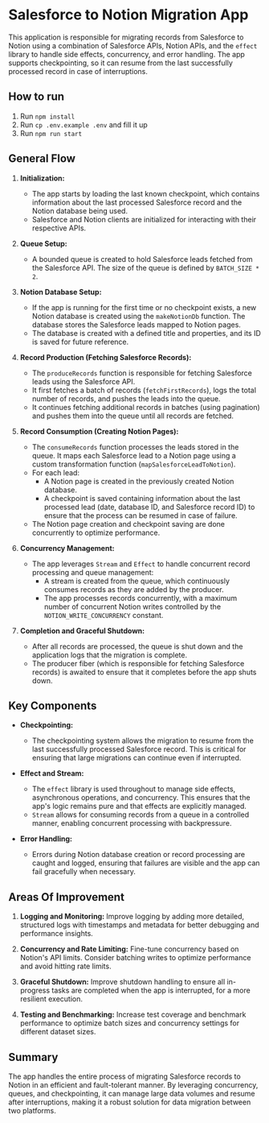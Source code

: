 # Salesforce to Notion Migration App

This application is responsible for migrating records from Salesforce to Notion using a combination of Salesforce APIs, Notion APIs, and the `effect` library to handle side effects, concurrency, and error handling. The app supports checkpointing, so it can resume from the last successfully processed record in case of interruptions.

## How to run
1. Run `npm install`
2. Run `cp .env.example .env` and fill it up
3. Run `npm run start`

## General Flow

1. **Initialization:**
   - The app starts by loading the last known checkpoint, which contains information about the last processed Salesforce record and the Notion database being used.
   - Salesforce and Notion clients are initialized for interacting with their respective APIs.

2. **Queue Setup:**
   - A bounded queue is created to hold Salesforce leads fetched from the Salesforce API. The size of the queue is defined by `BATCH_SIZE * 2`.

3. **Notion Database Setup:**
   - If the app is running for the first time or no checkpoint exists, a new Notion database is created using the `makeNotionDb` function. The database stores the Salesforce leads mapped to Notion pages.
   - The database is created with a defined title and properties, and its ID is saved for future reference.

4. **Record Production (Fetching Salesforce Records):**
   - The `produceRecords` function is responsible for fetching Salesforce leads using the Salesforce API.
   - It first fetches a batch of records (`fetchFirstRecords`), logs the total number of records, and pushes the leads into the queue.
   - It continues fetching additional records in batches (using pagination) and pushes them into the queue until all records are fetched.

5. **Record Consumption (Creating Notion Pages):**
   - The `consumeRecords` function processes the leads stored in the queue. It maps each Salesforce lead to a Notion page using a custom transformation function (`mapSalesforceLeadToNotion`).
   - For each lead:
     - A Notion page is created in the previously created Notion database.
     - A checkpoint is saved containing information about the last processed lead (date, database ID, and Salesforce record ID) to ensure that the process can be resumed in case of failure.
   - The Notion page creation and checkpoint saving are done concurrently to optimize performance.

6. **Concurrency Management:**
   - The app leverages `Stream` and `Effect` to handle concurrent record processing and queue management:
     - A stream is created from the queue, which continuously consumes records as they are added by the producer.
     - The app processes records concurrently, with a maximum number of concurrent Notion writes controlled by the `NOTION_WRITE_CONCURRENCY` constant.

7. **Completion and Graceful Shutdown:**
   - After all records are processed, the queue is shut down and the application logs that the migration is complete.
   - The producer fiber (which is responsible for fetching Salesforce records) is awaited to ensure that it completes before the app shuts down.

## Key Components

- **Checkpointing:**
  - The checkpointing system allows the migration to resume from the last successfully processed Salesforce record. This is critical for ensuring that large migrations can continue even if interrupted.

- **Effect and Stream:**
  - The `effect` library is used throughout to manage side effects, asynchronous operations, and concurrency. This ensures that the app's logic remains pure and that effects are explicitly managed.
  - `Stream` allows for consuming records from a queue in a controlled manner, enabling concurrent processing with backpressure.

- **Error Handling:**
  - Errors during Notion database creation or record processing are caught and logged, ensuring that failures are visible and the app can fail gracefully when necessary.

## Areas Of Improvement

1. **Logging and Monitoring:**
   Improve logging by adding more detailed, structured logs with timestamps and metadata for better debugging and performance insights.

2. **Concurrency and Rate Limiting:**
   Fine-tune concurrency based on Notion's API limits. Consider batching writes to optimize performance and avoid hitting rate limits.

3. **Graceful Shutdown:**
   Improve shutdown handling to ensure all in-progress tasks are completed when the app is interrupted, for a more resilient execution.

4. **Testing and Benchmarking:**
   Increase test coverage and benchmark performance to optimize batch sizes and concurrency settings for different dataset sizes.


## Summary

The app handles the entire process of migrating Salesforce records to Notion in an efficient and fault-tolerant manner. By leveraging concurrency, queues, and checkpointing, it can manage large data volumes and resume after interruptions, making it a robust solution for data migration between two platforms.
